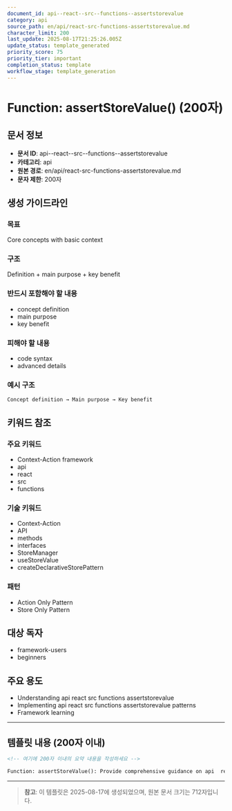 ```yaml
---
document_id: api--react--src--functions--assertstorevalue
category: api
source_path: en/api/react-src-functions-assertstorevalue.md
character_limit: 200
last_update: 2025-08-17T21:25:26.005Z
update_status: template_generated
priority_score: 75
priority_tier: important
completion_status: template
workflow_stage: template_generation
---
```


# Function: assertStoreValue() (200자)

## 문서 정보
- **문서 ID**: api--react--src--functions--assertstorevalue
- **카테고리**: api
- **원본 경로**: en/api/react-src-functions-assertstorevalue.md
- **문자 제한**: 200자

## 생성 가이드라인

### 목표
Core concepts with basic context

### 구조
Definition + main purpose + key benefit

### 반드시 포함해야 할 내용
- concept definition
- main purpose
- key benefit

### 피해야 할 내용  
- code syntax
- advanced details

### 예시 구조
```
Concept definition → Main purpose → Key benefit
```

## 키워드 참조

### 주요 키워드
- Context-Action framework
- api
- react
- src
- functions

### 기술 키워드
- Context-Action
- API
- methods
- interfaces
- StoreManager
- useStoreValue
- createDeclarativeStorePattern

### 패턴
- Action Only Pattern
- Store Only Pattern

## 대상 독자
- framework-users
- beginners

## 주요 용도
- Understanding api  react  src  functions  assertstorevalue
- Implementing api  react  src  functions  assertstorevalue patterns
- Framework learning

---

## 템플릿 내용 (200자 이내)

```markdown
<!-- 여기에 200자 이내의 요약 내용을 작성하세요 -->

Function: assertStoreValue(): Provide comprehensive guidance on api  react  src  functions  assertstorevalue의 핵심 개념과 Context-Action 프레임워크에서의 역할을 간단히 설명.
```

---

> **참고**: 이 템플릿은 2025-08-17에 생성되었으며, 
> 원본 문서 크기는 712자입니다.
